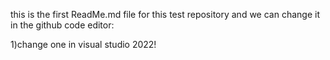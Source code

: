 ﻿this is the first ReadMe.md file for this test repository and we can change it in the github code editor:

1)change one in visual studio 2022!